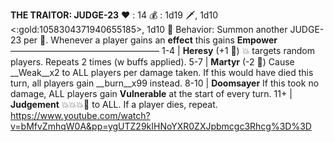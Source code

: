 __**THE TRAITOR: JUDGE-23**__
:heart: : 14
:moneybag: : 1d19 :dagger:, 1d10 <:gold:1058304371940655185>, 1d10 :test_tube:
Behavior: Summon another JUDGE-23 per :busts_in_silhouette:. Whenever a player gains an __effect__ this gains __Empower__
—————————————————
1-4   | **Heresy** (+1 :game_die:) :boom: targets random players. Repeats 2 times (w buffs applied).
5-7   | **Martyr** (-2 :game_die:) Cause __Weak__x2 to ALL players per damage taken. If this would have died this turn, all players gain __burn__x99 instead.
8-10 | **Doomsayer** If this took no damage, ALL players gain __Vulnerable__ at the start of every turn.
11+   | **Judgement** :boom::boom::boom::no_entry_sign: to ALL. If a player dies, repeat.
https://www.youtube.com/watch?v=bMfvZmhqW0A&pp=ygUTZ29kIHNoYXR0ZXJpbmcgc3Rhcg%3D%3D